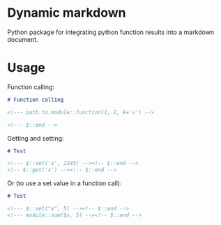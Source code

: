 # Dynamic markdown

Python package for integrating python function results into a markdown document.

# Usage

Function calling:

```markdown
# Function calling

<!--- path.to.module::function(1, 2, k='v') -->

<!--- $::end -->


```

Getting and setting:

```markdown
# Test

<!--- $::set('x', 1243) --><!-- $::end -->
<!-- $::get('x') --><!-- $::end -->
```

Or (to use a set value in a function call): 

```markdown
# Test

<!--- $::set("x", 5) --><!-- $::end -->
<!--- module::sum($x, 5) --><!-- $::end -->
```
